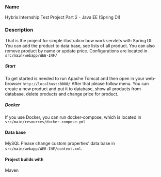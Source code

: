 ### Name
Hybris Internship Test Project Part 2 - Java EE (Spring DI)
### Description
That is the project for simple illustration how work servlets with Spring DI. 
You can add the product to data base, see lists of all product. You can also remove product by name or update price.
Configurations are located in  `` src/main/webapp/WEB-INF/`` 
##### Start
To get started is needed to run Apache Tomcat and then open in your web-browser `` http://localhost:8080/ `` After that please follow menu.
You can create a new product and put it to database, show all products from database, delete products and change price for product.
##### Docker
If you use Docker, you can run docker-compose, which is located in `` src/main/resources/docker-compose.yml``  
#### Data base
MySQL
Please change custom properties' data base in  `` src/main/webapp/WEB-INF/context.xml``. 
#### Project builds with
Maven